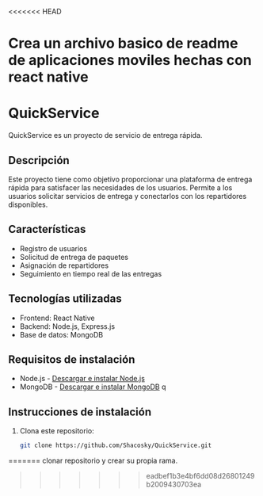 <<<<<<< HEAD
# Crea un archivo basico de readme de aplicaciones moviles hechas con react native

# QuickService

QuickService es un proyecto de servicio de entrega rápida.

## Descripción

Este proyecto tiene como objetivo proporcionar una plataforma de entrega rápida para satisfacer las necesidades de los usuarios. Permite a los usuarios solicitar servicios de entrega y conectarlos con los repartidores disponibles.

## Características

- Registro de usuarios
- Solicitud de entrega de paquetes
- Asignación de repartidores
- Seguimiento en tiempo real de las entregas

## Tecnologías utilizadas

- Frontend: React Native
- Backend: Node.js, Express.js
- Base de datos: MongoDB

## Requisitos de instalación

- Node.js - [Descargar e instalar Node.js](https://nodejs.org/)
- MongoDB - [Descargar e instalar MongoDB](https://www.mongodb.com/)
q
## Instrucciones de instalación

1. Clona este repositorio:

   ```bash
   git clone https://github.com/Shacosky/QuickService.git
=======
clonar repositorio y crear su propia rama.
>>>>>>> eadbef1b3e4bf6dd08d26801249b2009430703ea
